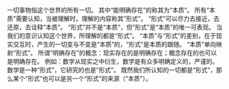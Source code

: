 一切事物指这个世界的所有一切。
其中“能明确存在”的称其为“本质”。
所有“本质”需要认知，当被理解时，理解的内容称其“形式”。
“形式”可以尽力去接近，去还原，去诠释“本质”。
“形式”并不是“本质”，但“形式”是“本质”的唯一可表现。
当我们的意识认知这个世界，所理解的都是“形式”。
“本质”与“形式”的差别，在于现实交互时，产生的一切变与不变是“本质”的，“形式”是本质的跟随。
“本质”单向映射“形式”。
所谓“明确存在”的概念：现实存在的是明确存在；概念存在的也可以是明确存在。
例如：数学从现实之中衍生，数学是有众多明确定义的，严谨的。数学是一种“形式”，它研究的也是“形式”。
既然我们所认知的一切都是“形式”，那么某个“形式”也可以是另一个“形式”的来源（“本质”）。
